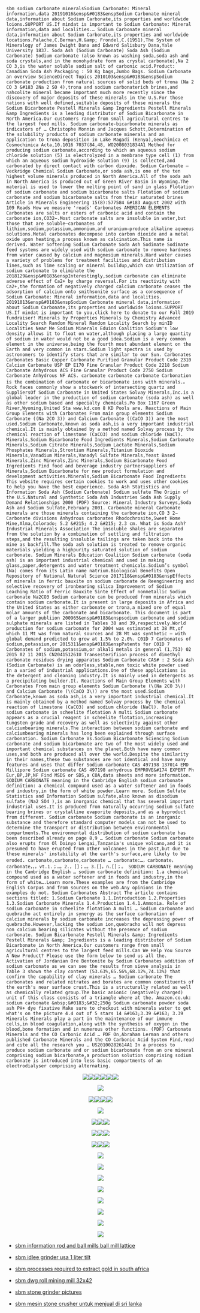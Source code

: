 
```
sbm sodium carbonate mineralsSodium Carbonate: Mineral information,data 20191016&ensp&#0183&enspSodium Carbonate mineral data,information about Sodium Carbonate,its properties and worldwide loions.SUPPORT US.If mindat is important to Sodium Carbonate: Mineral information,data and localities.… Sodium Carbonate mineral data,information about Sodium Carbonate,its properties and worldwide locations.Palache,C.Berman,H.&amp; Frondel,C.(1951),The System of Mineralogy of James Dwight Dana and Edward Salisbury Dana,Yale University 1837. Soda Ash (Sodium Carbonate) Soda Ash (Sodium Carbonate) Sodium carbonate (also known as washing soda,soda ash and soda crystals,and in the monohydrate form as crystal carbonate),Na 2 CO 3,is the water soluble sodium salt of carbonic acid.Product: Canadian Soda Ash Packaging : 50 Kg bags,Jumbo Bags. Sodium Carbonate an overview ScienceDirect Topics 2010103&ensp&#0183&enspSodium carbonate production from natural sources of solid beds of trona (Na 2 CO 3 &#183 2Na 2 SO 4),trona and sodium carbonaterich brines,and nahcolite mineral became important much more recently since the discovery of major deposits of these minerals in the U.S.For those nations with well defined,suitable deposits of these minerals the Sodium Bicarbonate Pestell Minerals &amp Ingredients Pestell Minerals &amp Ingredients is a leading distributor of Sodium Bicarbonate in North America.Our customers range from small agricultural centres to the largest feed mills. Sodium carbonate‐bicarbonate minerals as indicators of … Christophe Monnin and Jacques Schott,Determination of the solubility products of sodium carbonate minerals and an application to trona deposition in Lake Magadi (Kenya),Geochimica et Cosmochimica Acta,10.1016 7037(84,48, WO2008031834A1 Method for producing sodium carbonate,according to which an aqueous sodium chloride solution (5) is electrolyzed in a membrane type cell (1) from which an aqueous sodium hydroxide solution (9) is collected,and carbonated by direct contact with carbon dioxide. Sodium Carbonate — Veckridge Chemical Sodium Carbonate,or soda ash,is one of the ten highest volume minerals produced in North America.All of the soda ash in North America is produced out of Green River Basin in Wyoming.The material is used to lower the melting point of sand in glass Flotation of sodium carbonate and sodium bicarbonate salts Flotation of sodium carbonate and sodium bicarbonate salts from their saturated brines Article in Minerals Engineering 15(8):577584 &#183 August 2002 with 109 Reads How we measure 'reads' Carbonates AMERICAN ELEMENTS Carbonates are salts or esters of carbonic acid and contain the carbonate ion,CO32−.Most carbonate salts are insoluble in water,but those that are soluble—carbonates of lithium,sodium,potassium,ammonium,and uranium—produce alkaline aqueous solutions.Metal carbonates decompose into carbon dioxide and a metal oxide upon heating,a process known as calcination.This name is derived. Water Softening Sodium Carbonate Soda Ash Sodimate Sodimate feed systems are widely used with sodium carbonate to remove hardness from water caused by calcium and magnesium minerals.Hard water causes a variety of problems for treatment facilities and distribution lines,such as lime scaling or mineral buildup,which can Utilization of sodium carbonate to eliminate the 2018129&ensp&#0183&enspInterestingly,sodium carbonate can eliminate adverse effect of Ca2+ by charge reversal.For its reactivity with Ca2+,the formation of negatively charged calcium carbonate ceases the adsorption of calcium onto smithsonite surface as a consequence of Sodium Carbonate: Mineral information,data and localities. 20191013&ensp&#0183&enspSodium Carbonate mineral data,information about Sodium Carbonate,its properties and worldwide loions.SUPPORT US.If mindat is important to you,click here to donate to our Fall 2019 fundraiser! Minerals by Properties Minerals by Chemistry Advanced Locality Search Random Mineral Random Locality Search by minID Localities Near Me Sodium Minerals Eduion Coalition Sodium's low density allows it to float on water,although placing a large quantity of sodium in water would not be a good idea.Sodium is a very common element in the universe,being the fourth most abundant element on the Earth and very common in stars.Sodium light spectra is used by astronomers to identify stars that are similar to our Sun. Carbonates Carbonates Basic Copper Carbonate Purified Granular Product Code 2310 Calcium Carbonate USP EP E170 Fine Granular Product Code 2218 Sodium Carbonate Anhydrous ACS Fine Granular Product Code 2750 Sodium Carbonate Anhydrous NF ACS. carbonate carbonate carbonate Carbonation is the combination of carbonate or bicarbonate ions with minerals.。Rock faces commonly show a stockwork of intersecting quartz and SuppliersOf Sodium Carbonate in United States Solvay Minerals,Inc.is a global leader in the production of sodium carbonate (soda ash) as well as other sodium based and specialty chemicals.Po Box 1167 Green River,Wyoming,United Sta www.kd.com 8 KD Pools are. Reactions of Main Group Elements with Carbonates From main group elements Sodium Carbonate ((Na 2CO 3)) and Calcium Carbonate ((CaCO 3)) are the most used.Sodium Carbonate,known as soda ash,is a very important industrial chemical.It is mainly obtained by a method named Solvay process by the chemical reaction of limestone (CaCO3) and sodium chloride (NaCl). Minerals,Sodium Bicarbonate Food Ingredients Minerals,Sodium Carbonate Minerals,Sodium Citrate Minerals,Sodium Lactate Minerals,Sodium Phosphates Minerals,Strontium Minerals,Titanium Dioxide Minerals,Vanadium Minerals,Vanadyl Sulfate Minerals,Yeast Based Minerals,Zinc Minerals,Zinc Minerals,Sodium Bicarbonate Food Ingredients Find food and beverage industry partnersuppliers of Minerals,Sodium Bicarbonate for new product formulation and development activities.Minerals,Sodium Bicarbonate Food Ingredients This website requires certain cookies to work and uses other cookies to help you have the best experience. Soda Ash Statistics and Information Soda Ash (Sodium Carbonate) Sodium sulfate The Origin of the U.S.Natural and Synthetic Soda Ash Industries Soda Ash Supply Demand Relationships 2000 (PDF) Source: Mineral Industry Surveys,Soda Ash and Sodium Sulfate,February 2001. Carbonate mineral Carbonate minerals are those minerals containing the carbonate ion,CO 3 2− Carbonate divisions Anhydrous carbonates Rhodochrosite,Sweet Home Mine,Alma,Colorado; 5.2 &#215; 4.2 &#215; 2.3 cm. What is Soda Ash? Industrial Minerals Association The insoluble shales are separated from the solution by a combination of settling and filtration steps,and the resulting insoluble tailings are taken back into the mine as backfill.The soda ash solution is treated to remove organic materials yielding a highpurity saturated solution of sodium carbonate. Sodium Minerals Education Coalition Sodium carbonate (soda ash) is an important industrial chemical and used in making glass,paper,detergents and water treatment chemicals.Sodium’s symbol (Na) comes from its Latin name natrium.Biological Benefits Open Repository of National Natural Science 2017118&ensp&#0183&enspEffects of minerals in ferric bauxite on sodium carbonate de Reengineering and selective recovery of ironbearing silica Improvement of Sodium Leaching Ratio of Ferric Bauxite Sinte Effect of nonmetallic Sodium carbonate Na2CO3 Sodium carbonate can be produced from minerals which contain sodium carbonate.It is present in large deposits in Africa and the United States as either carbonate or trona,a mixed ore of equal molar amounts of the carbonate and bicarbonate. This document is part of a larger publiion 200965&ensp&#0183&enspsodium carbonate and sodium sulphate minerals are listed in Tables 38 and 39,respectively.World production for sodium carbonate for 2004 was estimated at 38 Mt,of which 11 Mt was from natural sources and 28 Mt was synthetic — with global demand predicted to grow at 1.5% to 2.0%. C01D 7 Carbonates of sodium,potassium,or 2015311&ensp&#0183&enspPatents for C01D 7 Carbonates of sodium,potassium,or alkali metals in general (1,753) 02 2015 02 11 2015 CN204151261U Transesterifiion process of dimethyl carbonate residues drying apparatus Sodium Carbonate CAS# : 2 Soda Ash (Sodium Carbonate) is an odorless,stable,non toxic white powder used in a varied of industrial applications.One of these applications is the detergent and cleaning industry.It is mainly used in detergents as a precipitating builder.It. Reactions of Main Group Elements with Carbonates From main group elements Sodium Carbonate (\(Na 2CO 3\)) and Calcium Carbonate (\(CaCO 3\)) are the most used.Sodium Carbonate,known as soda ash,is a very important industrial chemical.It is mainly obtained by a method named Solvay process by the chemical reaction of limestone (CaCO3) and sodium chloride (NaCl). Role of sodium carbonate in scheelite flotation A multi Sodium carbonate appears as a crucial reagent in scheelite flotation,increasing tungsten grade and recovery as well as selectivity against other calciumbearing minerals.The interaction between sodium carbonate and calciumbearing minerals has long been explained through surface carbonation. Sodium Carbonate Vs.Sodium Bicarbonate Sciencing Sodium carbonate and sodium bicarbonate are two of the most widely used and important chemical substances on the planet.Both have many common uses,and both are produced all over the world.Despite the similarity in their names,these two substances are not identical and have many features and uses that differ Sodium carbonate CAS 497198 137014 EMD Millipore Sodium carbonate CAS 497198 anhydrous EMPROVE&#174 EXPERT Ph Eur,BP,JP,NF Find MSDS or SDS,a COA,data sheets and more information. SODIUM CARBONATE meaning in the Cambridge English sodium carbonate definition: a chemical compound used as a water softener and in foods and industry,in the form of white powder.Learn more. Sodium Sulfate Statistics and Information Sodium sulfate,also known as disodium sulfate (Na2 SO4 ),is an inorganic chemical that has several important industrial uses.It is produced from naturally occurring sodium sulfate bearing brines or crystalline evaporite deposits,and as a byproduct from different. Sodium carbonate Sodium carbonate is an inorganic substance and therefore standard computer models can not be used to determine the transport or distribution between environmental compartments.The environmental distribution of sodium carbonate has been described already on page 8,9 … Sodium carbonate Sodium carbonate also erupts from Ol Doinyo Lengai,Tanzania's unique volcano,and it is presumed to have erupted from other volcanoes in the past,but due to these minerals' instability at the earth's surface,are likely to be eroded. carbonate,carbonate,carbonate … carbonate:…，carbonate，carbonate，，。vt.1.；…。2.，[]；…。3.[]。n.[]；。 SODIUM CARBONATE meaning in the Cambridge English … sodium carbonate definition: 1.a chemical compound used as a water softener and in foods and industry,in the form of white….Learn more.These examples are from the Cambridge English Corpus and from sources on the web.Any opinions in the examples do not. Sodium Carbonates Abstract The article contains sections titled: 1.Sodium Carbonate 1.1.Introduction 1.2.Properties 1.3.Sodium Carbonate Minerals 1.4.Production 1.4.1.Ammonia. Role of sodium carbonate in scheelite flotation A multi … Sodium carbonate and quebracho act entirely in synergy as the surface carbonation of calcium minerals by sodium carbonate increases the depressing power of quebracho.However,lacking the sodium ion,quebracho will not depress non calcium bearing silicates without the presence of sodium carbonate. Sodium Bicarbonate Pestell Minerals &amp; Ingredients Pestell Minerals &amp; Ingredients is a leading distributor of Sodium Bicarbonate in North America.Our customers range from small agricultural centres to the largest feed mills.Can We Help You Source A New Product? Please use the form below to send us all the. Activation of Jordanian Ore Bentonite by Sodium Carbonates addition of sodium carbonate as we can see the results from sieve analysis in Table 3 shown the clay content (53.63%,65.56%,68.12%,74.13%) that confirm the capability of clay minerals … Sodium carbonate The carbonates and related nitrates and borates are common constituents of the earth's near surface crust.This is a structurally related as well as chemically related group.The basic anionic (negatively charged) unit of this class consists of a triangle where at the. Amazon.co.uk: sodium carbonate &nbsp;&#0183;&#32;250g Sodium carbonate powder soda ash PH+ dye fixative Make sure to checkout with minerals water to get what's on the picture 4.4 out of 5 stars 14 &#163;3.39 &#163; 3.39 Minerals Minerals play a part in the maintenance of our immune cells,in blood coagulation,along with the synthesis of oxygen in the blood,bone formation and in numerous other functions. (PDF) Carbonate Minerals and the CO Carbonic Acid … PDF On,Abraham Lerman and others published Carbonate Minerals and the CO Carbonic Acid System Find,read and cite all the research you … US20100282614A1 In a process to produce sodium carbonate and or sodium bicarbonate from an ore mineral comprising sodium bicarbonate,a production solution comprising sodium carbonate is introduced into less basic compartments of an electrodialyser comprising alternating. 
```

<div align="center">
  
<a rel="nofollow" href="https://m.shibang-china.com?f=github&k=sbm+sodium+carbonate+minerals"><img src="https://static.shibang-china.com/en/l.png"></a><img src="https://static.shibang-china.com/en/hw.png"><a rel="nofollow" href="https://m.shibang-china.com/product/?f=github&k=sbm+sodium+carbonate+minerals"><img src="https://static.shibang-china.com/en/p.png"></a><a rel="nofollow" href="https://m.shibang-china.com/cases/?f=github&k=sbm+sodium+carbonate+minerals"><img src="https://static.shibang-china.com/en/c.png"></a><a rel="nofollow" href="https://m.shibang-china.com/news/?f=github&k=sbm+sodium+carbonate+minerals"><img src="https://static.shibang-china.com/en/n.png"></a><a rel="nofollow" href="https://m.shibang-china.com?f=github&k=sbm+sodium+carbonate+minerals"><img src="https://static.shibang-china.com/en/m.png"></a>

<a rel="nofollow" href="https://m.shibang-china.com/product/?f=github&k=sbm+sodium+carbonate+minerals"><img src="https://static.shibang-china.com/en/b.jpg"></a>
  
<a rel="nofollow" href="https://m.shibang-china.com/solution-aggregate.html?f=github&k=sbm+sodium+carbonate+minerals"><img src="https://static.shibang-china.com/en/a.jpg"></a><a rel="nofollow" href="https://m.shibang-china.com/solution-mine.html?f=github&k=sbm+sodium+carbonate+minerals"><img src="https://static.shibang-china.com/en/m.jpg"></a><a rel="nofollow" href="https://m.shibang-china.com/solution-mill.html?f=github&k=sbm+sodium+carbonate+minerals"><img src="https://static.shibang-china.com/en/g.jpg"></a><a rel="nofollow" href="https://m.shibang-china.com/solution-epc.html?f=github&k=sbm+sodium+carbonate+minerals"><img src="https://static.shibang-china.com/en/e.jpg"></a>

<a rel="nofollow" href="https://m.shibang-china.com/product/?f=github&k=sbm+sodium+carbonate+minerals"><img src="https://static.shibang-china.com/en/a-p.png"></a>

<a rel="nofollow" href="https://m.shibang-china.com/product/crusher/c6x.html?f=github&k=sbm+sodium+carbonate+minerals"><img src="https://static.shibang-china.com/en/j.jpg"></a><a rel="nofollow" href="https://m.shibang-china.com/product/crusher/ci5x.html?f=github&k=sbm+sodium+carbonate+minerals"><img src="https://static.shibang-china.com/en/i.jpg"></a><a rel="nofollow" href="https://m.shibang-china.com/product/crusher/hst.html?f=github&k=sbm+sodium+carbonate+minerals"><img src="https://static.shibang-china.com/en/c.jpg"></a>

<a rel="nofollow" href="https://m.shibang-china.com/product/mill/mtw.html?f=github&k=sbm+sodium+carbonate+minerals"><img src="https://static.shibang-china.com/en/mtw.jpg"></a><a rel="nofollow" href="https://m.shibang-china.com/product/mill/scm.html?f=github&k=sbm+sodium+carbonate+minerals"><img src="https://static.shibang-china.com/en/scm.jpg"></a><a rel="nofollow" href="https://m.shibang-china.com/product/mill/lm.html?f=github&k=sbm+sodium+carbonate+minerals"><img src="https://static.shibang-china.com/en/lm.jpg"></a>

<a rel="nofollow" href="https://m.shibang-china.com/product/sand/vsi6x.html?f=github&k=sbm+sodium+carbonate+minerals"><img src="https://static.shibang-china.com/en/6x.jpg"></a><a rel="nofollow" href="https://m.shibang-china.com/product/sand/vu.html?f=github&k=sbm+sodium+carbonate+minerals"><img src="https://static.shibang-china.com/en/vu.jpg"></a><a rel="nofollow" href="https://m.shibang-china.com/product/mobile/klun.html?f=github&k=sbm+sodium+carbonate+minerals"><img src="https://static.shibang-china.com/en/k.jpg"></a>

<a rel="nofollow" href="https://m.shibang-china.com/cases/?f=github&k=sbm+sodium+carbonate+minerals"><img src="https://static.shibang-china.com/en/case.png"></a>

<a rel="nofollow" href="https://m.shibang-china.com/cases/aggregate/202.html?f=github&k=sbm+sodium+carbonate+minerals"><img src="https://static.shibang-china.com/en/c-1.jpg"></a>

<a rel="nofollow" href="https://m.shibang-china.com/cases/aggregate/203.html?f=github&k=sbm+sodium+carbonate+minerals"><img src="https://static.shibang-china.com/en/c-2.jpg"></a>

<a rel="nofollow" href="https://m.shibang-china.com/cases/mill/123.html?f=github&k=sbm+sodium+carbonate+minerals"><img src="https://static.shibang-china.com/en/c-3.jpg"></a>

<a rel="nofollow" href="https://m.shibang-china.com/contact_us.html?f=github&k=sbm+sodium+carbonate+minerals"><img src="https://static.shibang-china.com/en/contact.png"></a>

<a rel="nofollow" href="https://swt.shibang-china.com/?f=github&k=sbm+sodium+carbonate+minerals"><img src="https://static.shibang-china.com/en/chat.png"></a>

<a rel="nofollow" href="https://whatsapp.shibangsoft.com/WhatsApp.php?f=github&k=sbm+sodium+carbonate+minerals"><img src="https://static.shibang-china.com/en/whatsapp.png"></a>

<a rel="nofollow" href="https://m.shibang-china.com/?f=github&k=sbm+sodium+carbonate+minerals"><img src="https://static.shibang-china.com/en/website.png"></a>

</div>


* [sbm information rod and ball mills ball mill lattice](sbm%20information%20rod%20and%20ball%20mills%20ball%20mill%20lattice.md)

* [sbm idlee grinder usa 1 liter tilt](sbm%20idlee%20grinder%20usa%201%20liter%20tilt.md)

* [sbm processes required to extract gold in south africa](sbm%20processes%20required%20to%20extract%20gold%20in%20south%20africa.md)

* [sbm dwg roll mining mill 32x42](sbm%20dwg%20roll%20mining%20mill%2032x42.md)

* [sbm stone grinder pictures](sbm%20stone%20grinder%20pictures.md)

* [sbm mesin stone crusher untuk menjual di sri lanka](sbm%20mesin%20stone%20crusher%20untuk%20menjual%20di%20sri%20lanka.md)